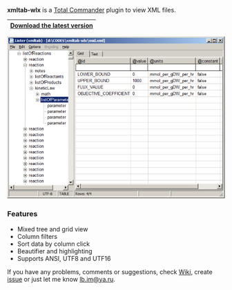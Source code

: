 **xmltab-wlx** is a [Total Commander](https://www.ghisler.com/) plugin to view XML files.

|[**Download the latest version**](https://github.com/little-brother/xmltab-wlx/releases/latest/download/xmltab.zip)|
|-------------------------------------------------------------------------------------------|

![View](xmltab.png)

### Features
* Mixed tree and grid view
* Column filters
* Sort data by column click
* Beautifier and highlighting
* Supports ANSI, UTF8 and UTF16

If you have any problems, comments or suggestions, check [Wiki](https://github.com/little-brother/xmltab-wlx/wiki), create [issue](https://github.com/little-brother/xmltab-wlx/issues) or just let me know <a href="mailto:lb.im@ya.ru?subject=xmltab-wlx">lb.im@ya.ru</a>.